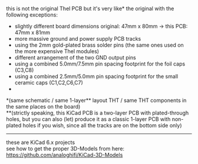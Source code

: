 this is not the original Thel PCB but it's very like\* the original with the following exceptions:  
* slightly different board dimensions original: 47mm x 80mm -> this PCB: 47mm x 81mm
* more massive ground and power supply PCB tracks  
* using the 2mm gold-plated brass solder pins (the same ones used on the more expensive Thel modules)
* different arrangement of the two GND output pins
* using a combined 5.0mm/7.5mm pin spacing footprint for the foil caps (C3,C8)  
* using a combined 2.5mm/5.0mm pin spacing footprint for the small ceramic caps (C1,C2,C6,C7)  
* 
  
\*(same schematic / same 1-layer\** layout THT / same THT components in the same places on the board)  
\**(strictly speaking, this KiCad PCB is a two-layer PCB with plated-through holes, but you can also (let) produce it as a classic 1-layer PCB with non-plated holes if you wish, since all the tracks are on the bottom side only)  
  
----  
  
these are KiCad 6.x projects  
see how to get the proper 3D-Models from here: https://github.com/analoghifi/KiCad-3D-Models


